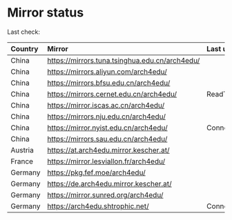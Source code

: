 <script src="./time.js"></script>
# Mirror status
Last check: <script type="text/javascript">localize(1760560076.4363701);</script>

|Country|Mirror|Last update|
|:------|:-----|:----------|
|China|https://mirrors.tuna.tsinghua.edu.cn/arch4edu/|<script type="text/javascript">localize(1760510803);</script>|
|China|https://mirrors.aliyun.com/arch4edu/|<script type="text/javascript">localize(1760510803);</script>|
|China|https://mirrors.bfsu.edu.cn/arch4edu/|<script type="text/javascript">localize(1760510803);</script>|
|China|https://mirrors.cernet.edu.cn/arch4edu/|ReadTimeout|
|China|https://mirror.iscas.ac.cn/arch4edu/|<script type="text/javascript">localize(1760510803);</script>|
|China|https://mirrors.nju.edu.cn/arch4edu/|<script type="text/javascript">localize(1760467431);</script>|
|China|https://mirror.nyist.edu.cn/arch4edu/|ConnectionError|
|China|https://mirrors.sau.edu.cn/arch4edu/|<script type="text/javascript">localize(1756795646);</script>|
|Austria|https://at.arch4edu.mirror.kescher.at/|<script type="text/javascript">localize(1760510803);</script>|
|France|https://mirror.lesviallon.fr/arch4edu/|<script type="text/javascript">localize(1760510803);</script>|
|Germany|https://pkg.fef.moe/arch4edu/|<script type="text/javascript">localize(1760510803);</script>|
|Germany|https://de.arch4edu.mirror.kescher.at/|<script type="text/javascript">localize(1760510803);</script>|
|Germany|https://mirror.sunred.org/arch4edu/|<script type="text/javascript">localize(1760510803);</script>|
|Germany|https://arch4edu.shtrophic.net/|ConnectionError|

<script src="./tablefilter/tablefilter.js"></script>
<script src="./table.js"></script>